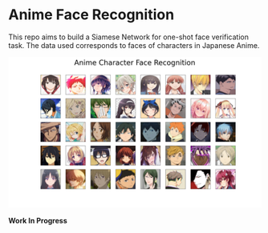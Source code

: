# Anime Face Recognition

This repo aims to build a Siamese Network for one-shot face verification task. The data used corresponds to faces of characters in Japanese Anime.

![Anime Faces Sprite](./resources/img/anime_faces_2.png)


**Work In Progress**